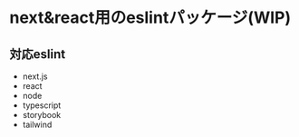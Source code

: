 # next&react用のeslintパッケージ(WIP)

## 対応eslint

- next.js
- react
- node
- typescript
- storybook
- tailwind
